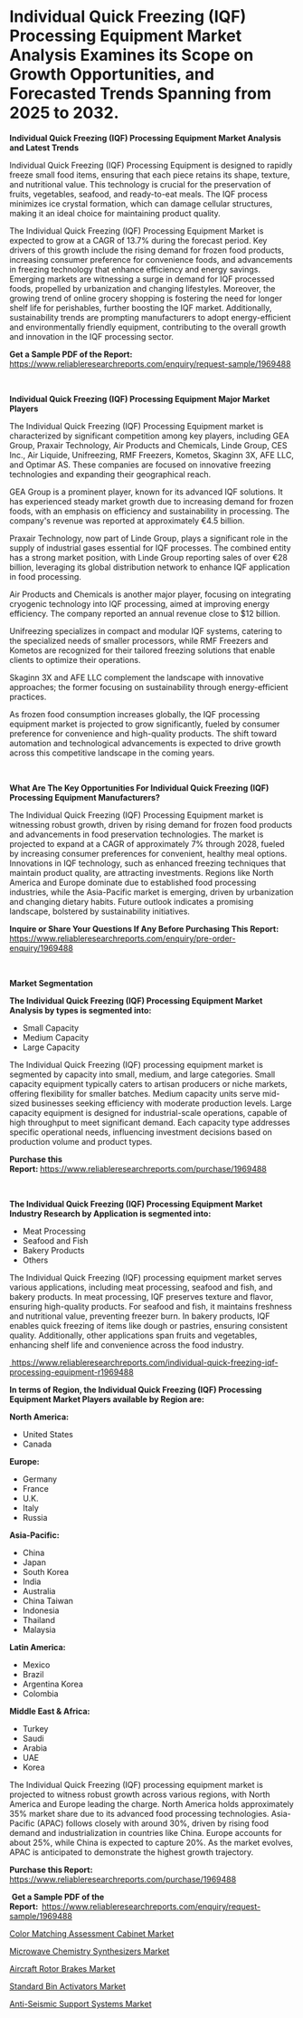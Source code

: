 <p><h1>Individual Quick Freezing (IQF) Processing Equipment Market Analysis Examines its Scope on Growth Opportunities, and Forecasted Trends Spanning from 2025 to 2032.</h1></p><p><strong>Individual Quick Freezing (IQF) Processing Equipment Market Analysis and Latest Trends</strong></p>
<p><p>Individual Quick Freezing (IQF) Processing Equipment is designed to rapidly freeze small food items, ensuring that each piece retains its shape, texture, and nutritional value. This technology is crucial for the preservation of fruits, vegetables, seafood, and ready-to-eat meals. The IQF process minimizes ice crystal formation, which can damage cellular structures, making it an ideal choice for maintaining product quality.</p><p>The Individual Quick Freezing (IQF) Processing Equipment Market is expected to grow at a CAGR of 13.7% during the forecast period. Key drivers of this growth include the rising demand for frozen food products, increasing consumer preference for convenience foods, and advancements in freezing technology that enhance efficiency and energy savings. Emerging markets are witnessing a surge in demand for IQF processed foods, propelled by urbanization and changing lifestyles. Moreover, the growing trend of online grocery shopping is fostering the need for longer shelf life for perishables, further boosting the IQF market. Additionally, sustainability trends are prompting manufacturers to adopt energy-efficient and environmentally friendly equipment, contributing to the overall growth and innovation in the IQF processing sector.</p></p>
<p><strong>Get a Sample PDF of the Report:&nbsp;</strong> <a href="https://www.reliableresearchreports.com/enquiry/request-sample/1969488?utm_campaign=9&utm_medium=2&utm_source=Github&utm_content=ia&utm_term=02032025&utm_id=individual-quick-freezing-iqf-processing-equipment">https://www.reliableresearchreports.com/enquiry/request-sample/1969488</a></p>
<p>&nbsp;</p>
<p><strong>Individual Quick Freezing (IQF) Processing Equipment Major Market Players</strong></p>
<p><p>The Individual Quick Freezing (IQF) Processing Equipment market is characterized by significant competition among key players, including GEA Group, Praxair Technology, Air Products and Chemicals, Linde Group, CES Inc., Air Liquide, Unifreezing, RMF Freezers, Kometos, Skaginn 3X, AFE LLC, and Optimar AS. These companies are focused on innovative freezing technologies and expanding their geographical reach.</p><p>GEA Group is a prominent player, known for its advanced IQF solutions. It has experienced steady market growth due to increasing demand for frozen foods, with an emphasis on efficiency and sustainability in processing. The company's revenue was reported at approximately €4.5 billion.</p><p>Praxair Technology, now part of Linde Group, plays a significant role in the supply of industrial gases essential for IQF processes. The combined entity has a strong market position, with Linde Group reporting sales of over €28 billion, leveraging its global distribution network to enhance IQF application in food processing.</p><p>Air Products and Chemicals is another major player, focusing on integrating cryogenic technology into IQF processing, aimed at improving energy efficiency. The company reported an annual revenue close to $12 billion. </p><p>Unifreezing specializes in compact and modular IQF systems, catering to the specialized needs of smaller processors, while RMF Freezers and Kometos are recognized for their tailored freezing solutions that enable clients to optimize their operations.</p><p>Skaginn 3X and AFE LLC complement the landscape with innovative approaches; the former focusing on sustainability through energy-efficient practices.</p><p>As frozen food consumption increases globally, the IQF processing equipment market is projected to grow significantly, fueled by consumer preference for convenience and high-quality products. The shift toward automation and technological advancements is expected to drive growth across this competitive landscape in the coming years.</p></p>
<p>&nbsp;</p>
<p><strong>What Are The Key Opportunities For Individual Quick Freezing (IQF) Processing Equipment Manufacturers?</strong></p>
<p><p>The Individual Quick Freezing (IQF) Processing Equipment market is witnessing robust growth, driven by rising demand for frozen food products and advancements in food preservation technologies. The market is projected to expand at a CAGR of approximately 7% through 2028, fueled by increasing consumer preferences for convenient, healthy meal options. Innovations in IQF technology, such as enhanced freezing techniques that maintain product quality, are attracting investments. Regions like North America and Europe dominate due to established food processing industries, while the Asia-Pacific market is emerging, driven by urbanization and changing dietary habits. Future outlook indicates a promising landscape, bolstered by sustainability initiatives.</p></p>
<p><strong>Inquire or Share Your Questions If Any Before Purchasing This Report:</strong> <a href="https://www.reliableresearchreports.com/enquiry/pre-order-enquiry/1969488?utm_campaign=9&utm_medium=2&utm_source=Github&utm_content=ia&utm_term=02032025&utm_id=individual-quick-freezing-iqf-processing-equipment">https://www.reliableresearchreports.com/enquiry/pre-order-enquiry/1969488</a></p>
<p>&nbsp;</p>
<p><strong>Market Segmentation</strong></p>
<p><strong>The Individual Quick Freezing (IQF) Processing Equipment Market Analysis by types is segmented into:</strong></p>
<p><ul><li>Small Capacity</li><li>Medium Capacity</li><li>Large Capacity</li></ul></p>
<p><p>The Individual Quick Freezing (IQF) processing equipment market is segmented by capacity into small, medium, and large categories. Small capacity equipment typically caters to artisan producers or niche markets, offering flexibility for smaller batches. Medium capacity units serve mid-sized businesses seeking efficiency with moderate production levels. Large capacity equipment is designed for industrial-scale operations, capable of high throughput to meet significant demand. Each capacity type addresses specific operational needs, influencing investment decisions based on production volume and product types.</p></p>
<p><strong>Purchase this Report:&nbsp;</strong><a href="https://www.reliableresearchreports.com/purchase/1969488?utm_campaign=9&utm_medium=2&utm_source=Github&utm_content=ia&utm_term=02032025&utm_id=individual-quick-freezing-iqf-processing-equipment">https://www.reliableresearchreports.com/purchase/1969488</a></p>
<p>&nbsp;</p>
<p><strong>The Individual Quick Freezing (IQF) Processing Equipment Market Industry Research by Application is segmented into:</strong></p>
<p><ul><li>Meat Processing</li><li>Seafood and Fish</li><li>Bakery Products</li><li>Others</li></ul></p>
<p><p>The Individual Quick Freezing (IQF) processing equipment market serves various applications, including meat processing, seafood and fish, and bakery products. In meat processing, IQF preserves texture and flavor, ensuring high-quality products. For seafood and fish, it maintains freshness and nutritional value, preventing freezer burn. In bakery products, IQF enables quick freezing of items like dough or pastries, ensuring consistent quality. Additionally, other applications span fruits and vegetables, enhancing shelf life and convenience across the food industry.</p></p>
<p><a href="https://www.reliableresearchreports.com/individual-quick-freezing-iqf-processing-equipment-r1969488?utm_campaign=9&utm_medium=2&utm_source=Github&utm_content=ia&utm_term=02032025&utm_id=individual-quick-freezing-iqf-processing-equipment">&nbsp;https://www.reliableresearchreports.com/individual-quick-freezing-iqf-processing-equipment-r1969488</a></p>
<p><strong>In terms of Region, the Individual Quick Freezing (IQF) Processing Equipment Market Players available by Region are:</strong></p>
<p>
    <p> <strong> North America: </strong>
        <ul>
            <li>United States</li>
            <li>Canada</li>
        </ul>
        </p> 
    <p> <strong> Europe: </strong>
        <ul>
            <li>Germany</li>
            <li>France</li>
            <li>U.K.</li>
            <li>Italy</li>
            <li>Russia</li>
        </ul>
        </p> 
    <p> <strong> Asia-Pacific: </strong>
        <ul>
            <li>China</li>
            <li>Japan</li>
            <li>South Korea</li>
            <li>India</li>
            <li>Australia</li>
            <li>China Taiwan</li>
            <li>Indonesia</li>
            <li>Thailand</li>
            <li>Malaysia</li>
        </ul>
        </p> 
    <p> <strong> Latin America: </strong>
        <ul>
            <li>Mexico</li>
            <li>Brazil</li>
            <li>Argentina Korea</li>
            <li>Colombia</li>
        </ul>
        </p> 
    <p> <strong> Middle East & Africa: </strong>
        <ul>
            <li>Turkey</li>
            <li>Saudi</li>
            <li>Arabia</li>
            <li>UAE</li>
            <li>Korea</li>
        </ul>
    </p>
    </p>
<p><p>The Individual Quick Freezing (IQF) processing equipment market is projected to witness robust growth across various regions, with North America and Europe leading the charge. North America holds approximately 35% market share due to its advanced food processing technologies. Asia-Pacific (APAC) follows closely with around 30%, driven by rising food demand and industrialization in countries like China. Europe accounts for about 25%, while China is expected to capture 20%. As the market evolves, APAC is anticipated to demonstrate the highest growth trajectory.</p></p>
<p><strong>Purchase this Report: </strong><a href="https://www.reliableresearchreports.com/purchase/1969488?utm_campaign=9&utm_medium=2&utm_source=Github&utm_content=ia&utm_term=02032025&utm_id=individual-quick-freezing-iqf-processing-equipment">https://www.reliableresearchreports.com/purchase/1969488</a></p>
<p>&nbsp;<strong>Get a Sample PDF of the Report:&nbsp;&nbsp;</strong><a href="https://www.reliableresearchreports.com/enquiry/request-sample/1969488?utm_campaign=9&utm_medium=2&utm_source=Github&utm_content=ia&utm_term=02032025&utm_id=individual-quick-freezing-iqf-processing-equipment">https://www.reliableresearchreports.com/enquiry/request-sample/1969488</a></p>
<p><strong></strong></p>
<p><p><a href="https://github.com/verikaahova/Market-Research-Report-List-1/blob/main/color-matching-assessment-cabinet-market.md?utm_campaign=9&utm_medium=2&utm_source=Github&utm_content=ia&utm_term=02032025&utm_id=individual-quick-freezing-iqf-processing-equipment">Color Matching Assessment Cabinet Market</a></p><p><a href="https://github.com/elodielamto06/Market-Research-Report-List-1/blob/main/microwave-chemistry-synthesizers-market.md?utm_campaign=9&utm_medium=2&utm_source=Github&utm_content=ia&utm_term=02032025&utm_id=individual-quick-freezing-iqf-processing-equipment">Microwave Chemistry Synthesizers Market</a></p><p><a href="https://github.com/donkalucine10/Market-Research-Report-List-1/blob/main/aircraft-rotor-brakes-market.md?utm_campaign=9&utm_medium=2&utm_source=Github&utm_content=ia&utm_term=02032025&utm_id=individual-quick-freezing-iqf-processing-equipment">Aircraft Rotor Brakes Market</a></p><p><a href="https://github.com/taxyevgwlle/Market-Research-Report-List-1/blob/main/standard-bin-activators-market.md?utm_campaign=9&utm_medium=2&utm_source=Github&utm_content=ia&utm_term=02032025&utm_id=individual-quick-freezing-iqf-processing-equipment">Standard Bin Activators Market</a></p><p><a href="https://github.com/kaqiewan/Market-Research-Report-List-1/blob/main/anti-seismic-support-systems-market.md?utm_campaign=9&utm_medium=2&utm_source=Github&utm_content=ia&utm_term=02032025&utm_id=individual-quick-freezing-iqf-processing-equipment">Anti-Seismic Support Systems Market</a></p></p>